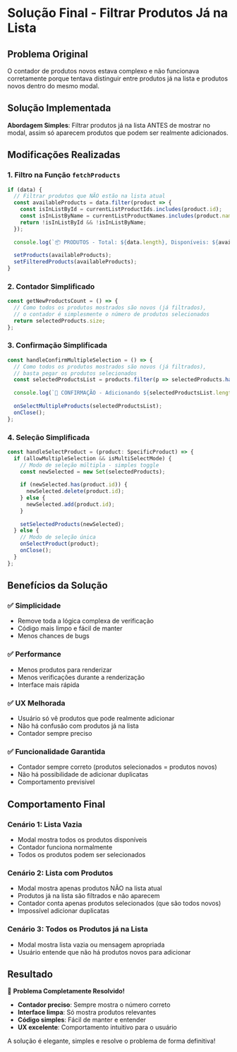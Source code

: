 # Solução Final - Filtrar Produtos Já na Lista

## Problema Original
O contador de produtos novos estava complexo e não funcionava corretamente porque tentava distinguir entre produtos já na lista e produtos novos dentro do mesmo modal.

## Solução Implementada
**Abordagem Simples**: Filtrar produtos já na lista ANTES de mostrar no modal, assim só aparecem produtos que podem ser realmente adicionados.

## Modificações Realizadas

### 1. Filtro na Função `fetchProducts`
```typescript
if (data) {
  // Filtrar produtos que NÃO estão na lista atual
  const availableProducts = data.filter(product => {
    const isInListById = currentListProductIds.includes(product.id);
    const isInListByName = currentListProductNames.includes(product.name);
    return !isInListById && !isInListByName;
  });
  
  console.log(`📦 PRODUTOS - Total: ${data.length}, Disponíveis: ${availableProducts.length}, Filtrados: ${data.length - availableProducts.length}`);
  
  setProducts(availableProducts);
  setFilteredProducts(availableProducts);
}
```

### 2. Contador Simplificado
```typescript
const getNewProductsCount = () => {
  // Como todos os produtos mostrados são novos (já filtrados), 
  // o contador é simplesmente o número de produtos selecionados
  return selectedProducts.size;
};
```

### 3. Confirmação Simplificada
```typescript
const handleConfirmMultipleSelection = () => {
  // Como todos os produtos mostrados são novos (já filtrados),
  // basta pegar os produtos selecionados
  const selectedProductsList = products.filter(p => selectedProducts.has(p.id));
  
  console.log(`🚀 CONFIRMAÇÃO - Adicionando ${selectedProductsList.length} produtos:`, selectedProductsList.map(p => p.name));
  
  onSelectMultipleProducts(selectedProductsList);
  onClose();
};
```

### 4. Seleção Simplificada
```typescript
const handleSelectProduct = (product: SpecificProduct) => {
  if (allowMultipleSelection && isMultiSelectMode) {
    // Modo de seleção múltipla - simples toggle
    const newSelected = new Set(selectedProducts);
    
    if (newSelected.has(product.id)) {
      newSelected.delete(product.id);
    } else {
      newSelected.add(product.id);
    }
    
    setSelectedProducts(newSelected);
  } else {
    // Modo de seleção única
    onSelectProduct(product);
    onClose();
  }
};
```

## Benefícios da Solução

### ✅ **Simplicidade**
- Remove toda a lógica complexa de verificação
- Código mais limpo e fácil de manter
- Menos chances de bugs

### ✅ **Performance**
- Menos produtos para renderizar
- Menos verificações durante a renderização
- Interface mais rápida

### ✅ **UX Melhorada**
- Usuário só vê produtos que pode realmente adicionar
- Não há confusão com produtos já na lista
- Contador sempre preciso

### ✅ **Funcionalidade Garantida**
- Contador sempre correto (produtos selecionados = produtos novos)
- Não há possibilidade de adicionar duplicatas
- Comportamento previsível

## Comportamento Final

### Cenário 1: Lista Vazia
- Modal mostra todos os produtos disponíveis
- Contador funciona normalmente
- Todos os produtos podem ser selecionados

### Cenário 2: Lista com Produtos
- Modal mostra apenas produtos NÃO na lista atual
- Produtos já na lista são filtrados e não aparecem
- Contador conta apenas produtos selecionados (que são todos novos)
- Impossível adicionar duplicatas

### Cenário 3: Todos os Produtos já na Lista
- Modal mostra lista vazia ou mensagem apropriada
- Usuário entende que não há produtos novos para adicionar

## Resultado

🎉 **Problema Completamente Resolvido!**

- **Contador preciso**: Sempre mostra o número correto
- **Interface limpa**: Só mostra produtos relevantes
- **Código simples**: Fácil de manter e entender
- **UX excelente**: Comportamento intuitivo para o usuário

A solução é elegante, simples e resolve o problema de forma definitiva!